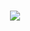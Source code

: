 <h1 align="center"> 
  <a href="https://www.cnblogs.com/suxiaochen/"> 
    <img src="https://readme-typing-svg.herokuapp.com/?lines=学如逆水行舟%2C%20不进则退!;欢迎来到我的GitHub!&center=true&size=27"> 
  </a> 
</h1>


<!--
**Andy014/Andy014** is a ✨ _special_ ✨ repository because its `README.md` (this file) appears on your GitHub profile.

Here are some ideas to get you started:

- 🔭 I’m currently working on ...
- 🌱 I’m currently learning ...
- 👯 I’m looking to collaborate on ...
- 🤔 I’m looking for help with ...
- 💬 Ask me about ...
- 📫 How to reach me: ...
- 😄 Pronouns: ...
- ⚡ Fun fact: ...
-->
